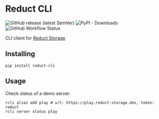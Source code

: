 # Reduct CLI

![GitHub release (latest SemVer)](https://img.shields.io/github/v/release/reduct-storage/reduct-cli)
![PyPI - Downloads](https://img.shields.io/pypi/dm/reduct-cli)
![GitHub Workflow Status](https://img.shields.io/github/workflow/status/reduct-storage/reduct-cli/ci)

CLI client for [Reduct Storage](https://reduct-storage.dev)

## Installing

```
pip install reduct-cli
```

## Usage

Check status of a demo server:

```shell
rcli alias add play # url: https://play.reduct-storage.dev, token: reduct
rcli server status play
```

